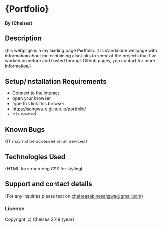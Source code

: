 
# {Portfolio}
#### By **{Chelsea}**
## Description
{his webpage is a my landing page Portfolio. It is standalone webpage with information about me containing also links to some of the projects that I've worked on before and hosted through Github pages, you contact for more information.}
## Setup/Installation Requirements
* Connect to the internet
* open your browser
* type this link this browser
* https://sangwa-c.github.io/portfolio/
* it is opened

## Known Bugs
{IT may not be accessed on all devices!}
## Technologies Used
{HTML for structuring
CSS for styling}
## Support and contact details
{For any inquiries please text on chelseasabinesangwa@gmail.com}
### License
Copyright (c) Chelsea 2019 {year} 
